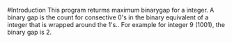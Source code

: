 #Introduction 
This program returms maximum binarygap for a integer. A binary gap is the count for consective 0's in the binary equivalent of a integer that is wrapped around the 1's.. 
For example for integer 9 (1001), the binary gap is 2.  
 
